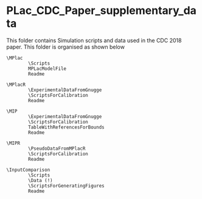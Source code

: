 
# PLac_CDC_Paper_supplementary_data

This folder contains Simulation scripts and data used in the CDC 2018 paper. This folder is  organised as shown below

	\MPlac
			\Scripts
     		MPLacModelFile
     		Readme

	\MPlacR
    		\ExperimentalDataFromGnugge 
    		\ScriptsForCalibration
    		Readme
    
	\MIP
    		\ExperimentalDataFromGnugge 
    		\ScriptsForCalibration
    		TableWithReferencesForBounds
    		Readme
    
	\MIPR
    		\PseudoDataFromMPlacR
    		\ScriptsForCalibration
    		Readme
    
	\InputComparison
    		\Scripts
    		\Data (!)
    		\ScriptsForGeneratingFigures
    		Readme
